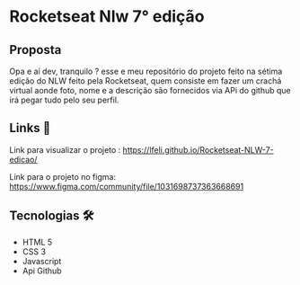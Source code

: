 <h1>Rocketseat Nlw 7° edição </h1>

<h2>Proposta</h2>
   <p>Opa e aí dev, tranquilo ? esse e meu repositório do projeto feito na sétima edição do NLW feito pela Rocketseat, quem consiste em fazer um crachá virtual aonde foto, nome e a descrição são fornecidos via APi do github que irá pegar tudo pelo seu perfil.</p>
      

<h2> Links 📎</h2>

  <span>Link para visualizar o projeto : <a target="_blank">https://lfeli.github.io/Rocketseat-NLW-7-edicao/</a></span>
  
  <span>Link para o projeto no figma: <a>https://www.figma.com/community/file/1031698737363668691</a></span>
  
<h2> Tecnologias 🛠</h2>

<ul>
   <li>HTML 5</li>
   <li>CSS 3</li>
   <li>Javascript</li>
   <li>Api Github</li>
</ul>


